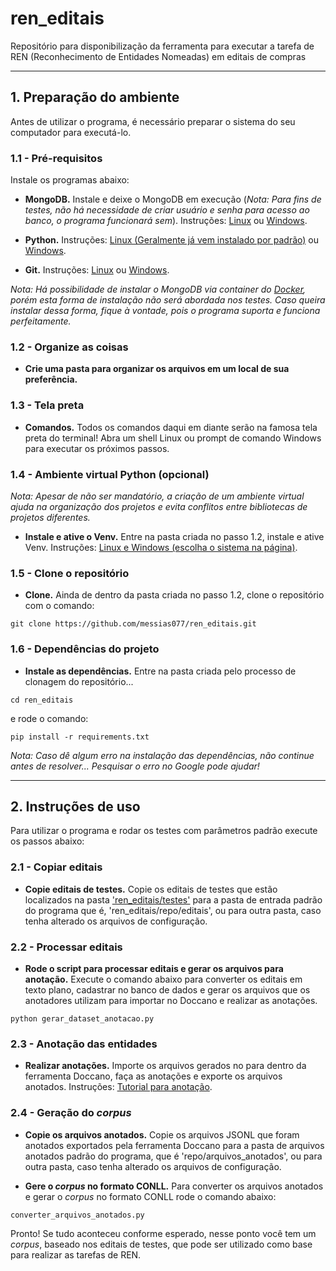 # ren_editais
Repositório para disponibilização da ferramenta para executar a tarefa de REN (Reconhecimento de Entidades Nomeadas) em editais de compras

---
## 1. Preparação do ambiente
Antes de utilizar o programa, é necessário preparar o sistema do seu computador para executá-lo.

### 1.1 - Pré-requisitos
Instale os programas abaixo:
* **MongoDB.** Instale e deixe o MongoDB em execução (*Nota: Para fins de testes, não há necessidade de criar usuário e senha para acesso ao banco, o programa funcionará sem*). Instruções: [Linux](https://www.mongodb.com/docs/manual/administration/install-on-linux/) ou [Windows](https://www.mongodb.com/docs/manual/tutorial/install-mongodb-on-windows).

* **Python.** Instruções: [Linux (Geralmente já vem instalado por padrão)](https://python.org.br/instalacao-linux) ou [Windows](https://www.python.org/downloads/windows).

* **Git.** Instruções: [Linux](https://git-scm.com/download/linux) ou [Windows](https://git-scm.com/download/win).

*Nota: Há possibilidade de instalar o MongoDB via container do [Docker](https://www.docker.com/), porém esta forma de instalação não será abordada nos testes. Caso queira instalar dessa forma, fique à vontade, pois o programa suporta e funciona perfeitamente.*

### 1.2 - Organize as coisas
* **Crie uma pasta para organizar os arquivos em um local de sua preferência.**

### 1.3 - Tela preta
* **Comandos.** Todos os comandos daqui em diante serão na famosa tela preta do terminal! Abra um shell Linux ou prompt de comando Windows para executar os próximos passos.

### 1.4 - Ambiente virtual Python (opcional)
*Nota: Apesar de não ser mandatório, a criação de um ambiente virtual ajuda na organização dos projetos e evita conflitos entre bibliotecas de projetos diferentes.*
* **Instale e ative o Venv.** Entre na pasta criada no passo 1.2, instale e ative Venv. Instruções: [Linux e Windows (escolha o sistema na página)](https://packaging.python.org/en/latest/guides/installing-using-pip-and-virtual-environments/#creating-a-virtual-environment).

### 1.5 - Clone o repositório
* **Clone.** Ainda de dentro da pasta criada no passo 1.2, clone o repositório com o comando:
```
git clone https://github.com/messias077/ren_editais.git
```

### 1.6 - Dependências do projeto
* **Instale as dependências.** Entre na pasta criada pelo processo de clonagem do repositório...
```
cd ren_editais
```
e rode o comando:
```
pip install -r requirements.txt
```
*Nota: Caso dê algum erro na instalação das dependências, não continue antes de resolver... Pesquisar o erro no Google pode ajudar!*

---
## 2. Instruções de uso

Para utilizar o programa e rodar os testes com parâmetros padrão execute os passos abaixo:

### 2.1 - Copiar editais
* **Copie editais de testes.** Copie os editais de testes que estão localizados na pasta ['ren_editais/testes'](editais_testes/) para a pasta de entrada padrão do programa que é, 'ren_editais/repo/editais', ou para outra pasta, caso tenha alterado os arquivos de configuração.

### 2.2 - Processar editais
* **Rode o script para processar editais e gerar os arquivos para anotação.** Execute o comando abaixo para converter os editais em texto plano, cadastrar no banco de dados e gerar os arquivos que os anotadores utilizam para importar no Doccano e realizar as anotações.
```
python gerar_dataset_anotacao.py
```
### 2.3 - Anotação das entidades
* **Realizar anotações.** Importe os arquivos gerados no  para dentro da ferramenta Doccano, faça as anotações e exporte os arquivos anotados. Instruções: [Tutorial para anotação](docs/Tutorial_Doccano.pdf).

### 2.4 - Geração do *corpus*
* **Copie os arquivos anotados.** Copie os arquivos JSONL que foram anotados exportados pela ferramenta Doccano para a pasta de arquivos anotados padrão do programa, que é 'repo/arquivos_anotados', ou para outra pasta, caso tenha alterado os arquivos de configuração.

* **Gere o *corpus* no formato CONLL.** Para converter os arquivos anotados e gerar o *corpus* no formato CONLL rode o comando abaixo:
```
converter_arquivos_anotados.py
```
Pronto! Se tudo aconteceu conforme esperado, nesse ponto você tem um *corpus*, baseado nos editais de testes, que pode ser utilizado como base para realizar as tarefas de REN.
